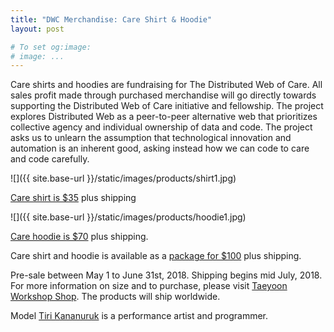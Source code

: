 ```yaml
---
title: "DWC Merchandise: Care Shirt & Hoodie"
layout: post

# To set og:image:
# image: ...
---
```

 
 
Care shirts and hoodies are fundraising for The Distributed Web of Care. All sales profit made through purchased merchandise will go directly towards supporting the Distributed Web of Care initiative and fellowship. The project explores Distributed Web as a peer-to-peer alternative web that prioritizes collective agency and individual ownership of data and code. The project asks us to unlearn the assumption that technological innovation and automation is an inherent good, asking instead how we can code to care and code carefully.

![]({{ site.base-url }}/static/images/products/shirt1.jpg)

[Care shirt is $35](http://taeyoonchoi.com/products/shirt/) plus shipping 

![]({{ site.base-url }}/static/images/products/hoodie1.jpg)

[Care hoodie is $70](http://taeyoonchoi.com/products/hoodie/) plus shipping.

Care shirt and hoodie is available as a [package for $100](http://taeyoonchoi.com/products/care-shirt-hoodie/) plus shipping. 

Pre-sale between May 1 to June 31st, 2018. Shipping begins mid July, 2018. For more information on size and to purchase, please visit [Taeyoon Workshop Shop](http://taeyoonchoi.com/shop/). The products will ship worldwide.

Model [Tiri Kananuruk](http://xxx.tiri.xxx/) is a performance artist and programmer.